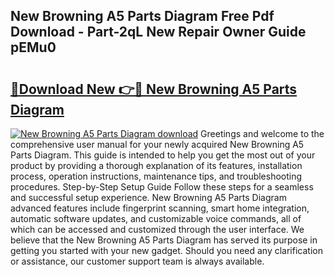 ## New Browning A5 Parts Diagram Free Pdf Download - Part-2qL New Repair Owner Guide pEMu0

# <h2><a href="http://dfsm5h.blite.top/?on=New+Browning+A5+Parts+Diagram">🔗Download New 👉🔴 New Browning A5 Parts Diagram</a></h2>

[![New Browning A5 Parts Diagram download](https://i.imgur.com/lujVjoI.png)](http://dfsm5h.blite.top/?on=New+Browning+A5+Parts+Diagram)
Greetings and welcome to the comprehensive user manual for your newly acquired New Browning A5 Parts Diagram. This guide is intended to help you get the most out of your product by providing a thorough explanation of its features, installation process, operation instructions, maintenance tips, and troubleshooting procedures. Step-by-Step Setup Guide Follow these steps for a seamless and successful setup experience. New Browning A5 Parts Diagram advanced features include fingerprint scanning, smart home integration, automatic software updates, and customizable voice commands, all of which can be accessed and customized through the user interface. We believe that the New Browning A5 Parts Diagram has served its purpose in getting you started with your new gadget. Should you need any clarification or assistance, our customer support team is always available.
